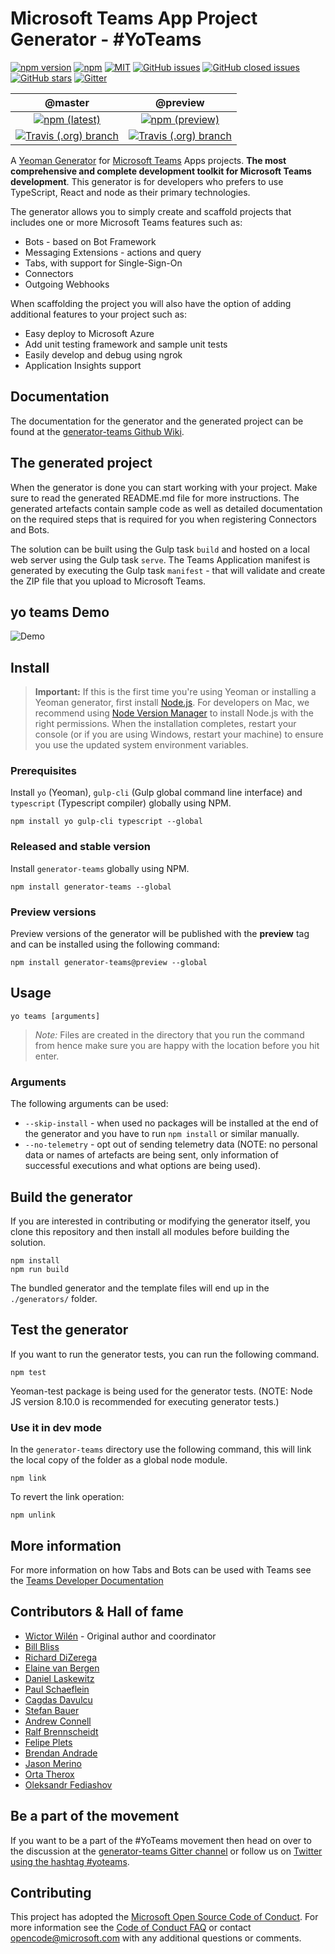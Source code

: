 # Microsoft Teams App Project Generator - #YoTeams

[![npm version](https://badge.fury.io/js/generator-teams.svg)](https://www.npmjs.com/package/generator-teams)
[![npm](https://img.shields.io/npm/dt/generator-teams.svg)](https://www.npmjs.com/package/generator-teams)
[![MIT](https://img.shields.io/npm/l/generator-teams.svg)](https://github.com/PnP/generator-teams/blob/master/LICENSE.md)
[![GitHub issues](https://img.shields.io/github/issues/PnP/generator-teams.svg)](https://github.com/PnP/generator-teams/issues)
[![GitHub closed issues](https://img.shields.io/github/issues-closed/PnP/generator-teams.svg)](https://github.com/PnP/generator-teams/issues?q=is%3Aissue+is%3Aclosed)
[![GitHub stars](https://img.shields.io/github/stars/PnP/generator-teams.svg)](https://github.com/PnP/generator-teams/stargazers)
[![Gitter](https://badges.gitter.im/PnP/generator-teams.svg)](https://gitter.im/OfficeDev/generator-teams?utm_source=badge&utm_medium=badge&utm_campaign=pr-badge)

 | @master | @preview |
 :--------:|:---------:
 [![npm (latest)](https://img.shields.io/npm/v/generator-teams/latest.svg)](https://www.npmjs.com/package/generator-teams)|[![npm (preview)](https://img.shields.io/npm/v/generator-teams/preview.svg)](https://www.npmjs.com/package/generator-teams)
 [![Travis (.org) branch](https://img.shields.io/travis/PnP/generator-teams/master.svg)](https://travis-ci.org/PnP/generator-teams)|[![Travis (.org) branch](https://img.shields.io/travis/PnP/generator-teams/preview.svg)](https://travis-ci.org/PnP/generator-teams)

A [Yeoman Generator](http://yeoman.io/) for [Microsoft Teams](https://teams.microsoft.com) Apps projects. **The most comprehensive and complete development toolkit for Microsoft Teams development**. This generator is for developers who prefers to use TypeScript, React and node as their primary technologies.

The generator allows you to simply create and scaffold projects that includes one or more Microsoft Teams features such as:

* Bots - based on Bot Framework
* Messaging Extensions - actions and query
* Tabs, with support for Single-Sign-On
* Connectors
* Outgoing Webhooks

When scaffolding the project you will also have the option of adding additional features to your project such as:

* Easy deploy to Microsoft Azure
* Add unit testing framework and sample unit tests
* Easily develop and debug using ngrok
* Application Insights support

## Documentation

The documentation for the generator and the generated project can be found at the [generator-teams Github Wiki](https://github.com/PnP/generator-teams/wiki).

## The generated project

When the generator is done you can start working with your project. Make sure to read the generated README.md file for more instructions. The generated artefacts contain sample code as well as detailed documentation on the required steps that is required for you when registering Connectors and Bots.

The solution can be built using the Gulp task `build` and hosted on a local web server using the Gulp task `serve`. The Teams Application manifest is generated by executing the Gulp task `manifest` - that will validate and create the ZIP file that you upload to Microsoft Teams.

## yo teams Demo

![Demo](docs/assets/demo.gif)

## Install

> **Important:** If this is the first time you're using Yeoman or installing a Yeoman generator, first install [Node.js](https://nodejs.org). For developers on Mac, we recommend using [Node Version Manager](https://github.com/creationix/nvm) to install Node.js with the right permissions. When the installation completes, restart your console (or if you are using Windows, restart your machine) to ensure you use the updated system environment variables.

### Prerequisites

Install `yo` (Yeoman), `gulp-cli` (Gulp global command line interface) and `typescript` (Typescript compiler) globally using NPM.

``` Shell
npm install yo gulp-cli typescript --global
```


### Released and stable version

Install `generator-teams` globally using NPM.

```Shell
npm install generator-teams --global
```

### Preview versions

Preview versions of the generator will be published with the **preview** tag and can be installed using the following command:

``` Shell
npm install generator-teams@preview --global
```

## Usage

``` Shell
yo teams [arguments]
```

> *Note:* Files are created in the directory that you run the command from hence make sure you are happy with the location before you hit enter.

### Arguments

 The following arguments can be used:

* `--skip-install` - when used no packages will be installed at the end of the generator and you have to run `npm install` or similar manually.
* `--no-telemetry` - opt out of sending telemetry data (NOTE: no personal data or names of artefacts are being sent, only information of successful executions and what options are being used).

## Build the generator

If you are interested in contributing or modifying the generator itself, you clone this repository and then install all modules before building the solution.

``` Shell
npm install
npm run build
```

The bundled generator and the template files will end up in the `./generators/` folder.

## Test the generator

If you want to run the generator tests, you can run the following command.

``` Shell
npm test
```

Yeoman-test package is being used for the generator tests. (NOTE: Node JS version 8.10.0 is recommended for executing generator tests.)

### Use it in dev mode

In the `generator-teams` directory use the following command, this will link the local copy of the folder as a global node module.

``` Shell
npm link
```

To revert the link operation:

``` Shell
npm unlink
```

## More information

For more information on how Tabs and Bots can be used with Teams see the [Teams Developer Documentation](https://msdn.microsoft.com/en-us/microsoft-teams/ )

## Contributors & Hall of fame

* [Wictor Wilén](https://github.com/wictorwilen) - Original author and coordinator
* [Bill Bliss](https://github.com/billbliss)
* [Richard DiZerega](https://github.com/richdizz)
* [Elaine van Bergen](https://github.com/laneyvb)
* [Daniel Laskewitz](https://github.com/Laskewitz)
* [Paul Schaeflein](https://github.com/pschaeflein)
* [Cagdas Davulcu](https://github.com/cagdasdavulcu)
* [Stefan Bauer](https://github.com/StfBauer)
* [Andrew Connell](https://github.com/andrewconnell)
* [Ralf Brennscheidt](https://github.com/RalfBrennscheidt)
* [Felipe Plets](https://github.com/felipeplets)
* [Brendan Andrade](https://github.com/BrendanAndrade)
* [Jason Merino](https://github.com/jasonmerino)
* [Orta Therox](https://github.com/orta)
* [Oleksandr Fediashov](https://github.com/layershifter)

## Be a part of the movement

If you want to be a part of the #YoTeams movement then head on over to the discussion at the [generator-teams Gitter channel](https://gitter.im/PnP/generator-teams) or follow us on [Twitter using the hashtag #yoteams](https://twitter.com/search?q=%23yoteams&src=typd).

## Contributing

This project has adopted the [Microsoft Open Source Code of Conduct](https://opensource.microsoft.com/codeofconduct/). For more information see the [Code of Conduct FAQ](https://opensource.microsoft.com/codeofconduct/faq/) or contact [opencode@microsoft.com](mailto:opencode@microsoft.com) with any additional questions or comments.
